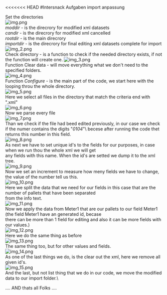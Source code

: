 <<<<<<< HEAD
#Intersnack Aufgaben import anpassung

Set the directories\
![img.png](img.png)\
*moddir* - is the direcrory for modified xml datasets \
*candir* - is the direcrory for modified xml cancelled \
*rootdir* - is the main direcrory \
*importdir* - is the direcrory for final editing xml datasets complete for import\
![img_2.png](img_2.png)\
Check directory - is a function to check if the needed directory exists, if not the function will create one.
![img_3.png](img_3.png)\
Function Clear data - will move everything what we don't need to the specified folders.\
![img_4.png](img_4.png)\
Function *Configure* - is the main part of the code, we start here with the looping throu the whole directory.\
![img_5.png](img_5.png)\
Here we select all files in the directory that match the criteria end with ".xml"\
![img_6.png](img_6.png)\
Now we parse every file\
![img_7.png](img_7.png)\
Than we check if the file had beed edited previously, in our case we check if the numer contains the digits "*0104*"\ 
becese after running the code thet returns this number in this field. \
![img_8.png](img_8.png)\
As next we have to set unique id's to the fields for our purposes, in case when we run thou the whole xml we will get \
any fields with this name. When the id's are setted we dump it to the xml tree.\
![img_9.png](img_9.png)\
Now we set an increment to measure how meny fields we have to change, the value of the number tell us this. \
![img_10.png](img_10.png)\
Here we split the data that we need for our fields in this case that are the number of pallets that have been separated \
from the info text.\
![img_11.png](img_11.png)\
Now we apply the data from Meter1 that are our pallets to our field Meter1 (the field Meter1 have an generated id, becase \
there can be more than 1 field for editing and also it can be more fields with our values.)\
![img_12.png](img_12.png)\
Here we do the same thing as before\
![img_13.png](img_13.png)\
The same thing too, but for other values and fields.\
![img_14.png](img_14.png)\
As one of the last things we do, is the clear out the xml, here we remove all given id's.\
![img_15.png](img_15.png)\
And the last, but not list thing that we do in our code, we move the modified data to our import folder.\

.... AND thats all Folks ....



